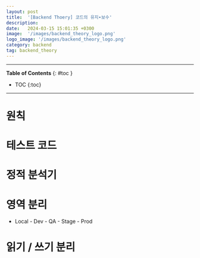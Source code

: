 ```yaml
---
layout: post
title:  '[Backend Thoery] 코드의 유지∙보수'
description: 
date:   2024-03-15 15:01:35 +0300
image:  '/images/backend_theory_logo.png'
logo_image: '/images/backend_theory_logo.png'
category: backend
tag: backend_theory
---
```


---
**Table of Contents**
{: #toc }
*  TOC
{:toc}

---

# 원칙


# 테스트 코드


# 정적 분석기


# 영역 분리

- Local - Dev - QA - Stage - Prod


# 읽기 / 쓰기 분리